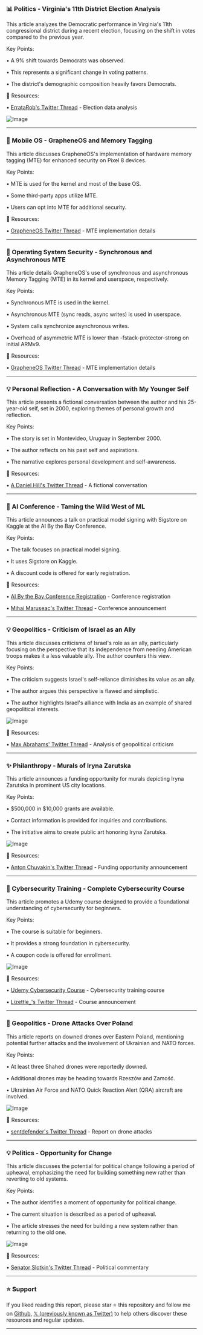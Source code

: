 ### 📊 Politics - Virginia's 11th District Election Analysis

This article analyzes the Democratic performance in Virginia's 11th congressional district during a recent election, focusing on the shift in votes compared to the previous year.

Key Points:

•  A 9% shift towards Democrats was observed.


• This represents a significant change in voting patterns.


• The district's demographic composition heavily favors Democrats.


🔗 Resources:

• [ErrataRob's Twitter Thread](https://x.com/ErrataRob/status/1965620006416515128) - Election data analysis


![Image](https://pbs.twimg.com/media/G0dI4erWUAALxEZ?format=jpg&name=small)

---
### 🤖 Mobile OS - GrapheneOS and Memory Tagging

This article discusses GrapheneOS's implementation of hardware memory tagging (MTE) for enhanced security on Pixel 8 devices.

Key Points:

• MTE is used for the kernel and most of the base OS.


• Some third-party apps utilize MTE.


• Users can opt into MTE for additional security.


🔗 Resources:

• [GrapheneOS Twitter Thread](https://x.com/GrapheneOS/status/1965510413799260427) - MTE implementation details

---
### 🤖 Operating System Security - Synchronous and Asynchronous MTE

This article details GrapheneOS's use of synchronous and asynchronous Memory Tagging (MTE) in its kernel and userspace, respectively.

Key Points:

• Synchronous MTE is used in the kernel.


• Asynchronous MTE (sync reads, async writes) is used in userspace.


• System calls synchronize asynchronous writes.


• Overhead of asymmetric MTE is lower than -fstack-protector-strong on initial ARMv9.


🔗 Resources:

• [GrapheneOS Twitter Thread](https://x.com/GrapheneOS/status/1965619095057187233) - MTE implementation details


---
### 💡 Personal Reflection - A Conversation with My Younger Self

This article presents a fictional conversation between the author and his 25-year-old self, set in 2000, exploring themes of personal growth and reflection.

Key Points:

•  The story is set in Montevideo, Uruguay in September 2000.


• The author reflects on his past self and aspirations.


• The narrative explores personal development and self-awareness.


🔗 Resources:

• [A Daniel Hill's Twitter Thread](https://x.com/ADanielHill/status/1965618842669121895) -  A fictional conversation


---
### 🚀 AI Conference - Taming the Wild West of ML

This article announces a talk on practical model signing with Sigstore on Kaggle at the AI By the Bay Conference.

Key Points:

•  The talk focuses on practical model signing.


•  It uses Sigstore on Kaggle.


• A discount code is offered for early registration.


🔗 Resources:

• [AI By the Bay Conference Registration](ai.bythebay.io/register) - Conference registration


• [Mihai Maruseac's Twitter Thread](https://x.com/mihaimaruseac/status/1965530435859218520) - Conference announcement


---
### 💡 Geopolitics - Criticism of Israel as an Ally

This article discusses criticisms of Israel's role as an ally, particularly focusing on the perspective that its independence from needing American troops makes it a less valuable ally.  The author counters this view.

Key Points:

•  The criticism suggests Israel's self-reliance diminishes its value as an ally.


• The author argues this perspective is flawed and simplistic.


• The author highlights Israel's alliance with India as an example of shared geopolitical interests.


![Image](https://pbs.twimg.com/media/G0c31AzXIAAe2HV?format=jpg&name=small)

🔗 Resources:

• [Max Abrahams' Twitter Thread](https://x.com/MaxAbrahms/status/1965601150616375417) - Analysis of geopolitical criticism


---
### ✨ Philanthropy - Murals of Iryna Zarutska

This article announces a funding opportunity for murals depicting Iryna Zarutska in prominent US city locations.

Key Points:

•  $500,000 in $10,000 grants are available.


•  Contact information is provided for inquiries and contributions.


• The initiative aims to create public art honoring Iryna Zarutska.


![Image](https://pbs.twimg.com/media/G0cZqnlXwAAjsso?format=jpg&name=small)

🔗 Resources:

• [Anton Chuvakin's Twitter Thread](https://x.com/eoghan/status/1965567989002240125) - Funding opportunity announcement


---
### 🚀 Cybersecurity Training - Complete Cybersecurity Course

This article promotes a Udemy course designed to provide a foundational understanding of cybersecurity for beginners.

Key Points:

•  The course is suitable for beginners.


• It provides a strong foundation in cybersecurity.


• A coupon code is offered for enrollment.


![Image](https://pbs.twimg.com/media/G0br5LnWEAAyFJZ?format=jpg&name=small)

🔗 Resources:

• [Udemy Cybersecurity Course](udemy.com/course/cyberse) - Cybersecurity training course


• [Lizettle_'s Twitter Thread](https://x.com/Lizettle_/status/1965517663880221126) - Course announcement


---
### 🤖 Geopolitics - Drone Attacks Over Poland

This article reports on downed drones over Eastern Poland, mentioning potential further attacks and the involvement of Ukrainian and NATO forces.

Key Points:

•  At least three Shahed drones were reportedly downed.


•  Additional drones may be heading towards Rzeszów and Zamość.


•  Ukrainian Air Force and NATO Quick Reaction Alert (QRA) aircraft are involved.


![Image](https://pbs.twimg.com/media/G0cH2BZWcAAJVvj?format=jpg&name=small)

🔗 Resources:

• [sentdefender's Twitter Thread](https://x.com/sentdefender/status/1965548390361800751) - Report on drone attacks


---
### 💡 Politics -  Opportunity for Change

This article discusses the potential for political change following a period of upheaval, emphasizing the need for building something new rather than reverting to old systems.

Key Points:

• The author identifies a moment of opportunity for political change.


• The current situation is described as a period of upheaval.


• The article stresses the need for building a new system rather than returning to the old one.


![Image](https://pbs.twimg.com/ext_tw_video_thumb/1965548714438656000/pu/img/LmVMGPKCZXFtJRYf.jpg)

🔗 Resources:

• [Senator Slotkin's Twitter Thread](https://x.com/SenatorSlotkin/status/1965548788904313042) -  Political commentary


---

### ⭐️ Support

If you liked reading this report, please star ⭐️ this repository and follow me on [Github](https://github.com/Drix10), [𝕏 (previously known as Twitter)](https://x.com/DRIX_10_) to help others discover these resources and regular updates.

---
